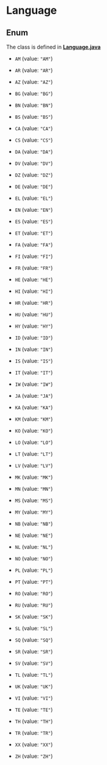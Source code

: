 

# Language

## Enum

The class is defined in **[Language.java](../../src/main/java/org/openapitools/model/Language.java)**


* `AM` (value: `"AM"`)

* `AR` (value: `"AR"`)

* `AZ` (value: `"AZ"`)

* `BG` (value: `"BG"`)

* `BN` (value: `"BN"`)

* `BS` (value: `"BS"`)

* `CA` (value: `"CA"`)

* `CS` (value: `"CS"`)

* `DA` (value: `"DA"`)

* `DV` (value: `"DV"`)

* `DZ` (value: `"DZ"`)

* `DE` (value: `"DE"`)

* `EL` (value: `"EL"`)

* `EN` (value: `"EN"`)

* `ES` (value: `"ES"`)

* `ET` (value: `"ET"`)

* `FA` (value: `"FA"`)

* `FI` (value: `"FI"`)

* `FR` (value: `"FR"`)

* `HE` (value: `"HE"`)

* `HI` (value: `"HI"`)

* `HR` (value: `"HR"`)

* `HU` (value: `"HU"`)

* `HY` (value: `"HY"`)

* `ID` (value: `"ID"`)

* `IN` (value: `"IN"`)

* `IS` (value: `"IS"`)

* `IT` (value: `"IT"`)

* `IW` (value: `"IW"`)

* `JA` (value: `"JA"`)

* `KA` (value: `"KA"`)

* `KM` (value: `"KM"`)

* `KO` (value: `"KO"`)

* `LO` (value: `"LO"`)

* `LT` (value: `"LT"`)

* `LV` (value: `"LV"`)

* `MK` (value: `"MK"`)

* `MN` (value: `"MN"`)

* `MS` (value: `"MS"`)

* `MY` (value: `"MY"`)

* `NB` (value: `"NB"`)

* `NE` (value: `"NE"`)

* `NL` (value: `"NL"`)

* `NO` (value: `"NO"`)

* `PL` (value: `"PL"`)

* `PT` (value: `"PT"`)

* `RO` (value: `"RO"`)

* `RU` (value: `"RU"`)

* `SK` (value: `"SK"`)

* `SL` (value: `"SL"`)

* `SQ` (value: `"SQ"`)

* `SR` (value: `"SR"`)

* `SV` (value: `"SV"`)

* `TL` (value: `"TL"`)

* `UK` (value: `"UK"`)

* `VI` (value: `"VI"`)

* `TE` (value: `"TE"`)

* `TH` (value: `"TH"`)

* `TR` (value: `"TR"`)

* `XX` (value: `"XX"`)

* `ZH` (value: `"ZH"`)




